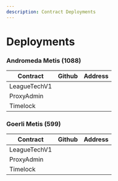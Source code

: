```yaml
---
description: Contract Deployments
---
```


# Deployments

### Andromeda Metis (1088)

| Contract     | Github | Address |
| ------------ | ------ | ------- |
| LeagueTechV1 |        |         |
| ProxyAdmin   |        |         |
| Timelock     |        |         |

### Goerli Metis (599)

| Contract     | Github | Address |
| ------------ | ------ | ------- |
| LeagueTechV1 |        |         |
| ProxyAdmin   |        |         |
| Timelock     |        |         |
